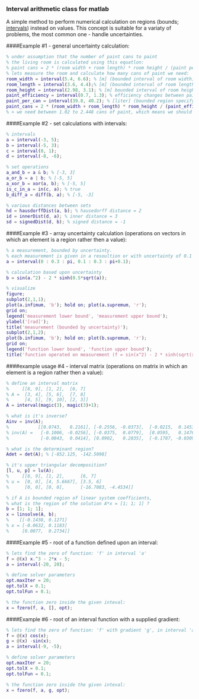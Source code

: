 ### Interval arithmetic class for matlab
A simple method to perform numerical calculation on regions (bounds; [intervals](https://en.wikipedia.org/wiki/Interval_arithmetic)) instead on values.
This concept is suitable for a variaty of problems, the most common one - handle uncertainties.

####Example #1 - general uncertainty calculation:
```matlab
% under assumption that the number of paint cans to paint
% the living room is calculated using this equatlon:
% paint cans = 2 * (room width + room length) * room height / (paint per can * paint efficiency)
% lets measure the room and calculate how many cans of paint we need:
room_width = interval(5.4, 6.6); % [m] (bounded interval of room width)
room_length = interval(3.6, 4.4);% [m] (bounded interval of room length)
room_height = interval(2.98, 3.1); % [m] bounded interval of room height)
paint_efficiency = interval(0.7, 1.3); % efficiency changes between painters (amature vs. professional)
paint_per_can = interval(39.8, 40.2); % [liter] (bounded region specifying amount of paint in a can)
paint_cans = 2 * (room_width + room_length) * room_height / (paint_efficiency * paint_per_can);
% > we need between 1.02 to 2.448 cans of paint, which means we should buy 3 cans!
```

####Example #2 - set calculations with intervals:
```matlab
% intervals
a = interval(-3, 5);
b = interval(-5, 3);
c = interval(0, 1);
d = interval(-8, -6);

% set operations
a_and_b = a & b; % [-3, 3]
a_or_b = a | b; % [-5, 5]
a_xor_b = xor(a, b); % [-5, 5]
is_c_in_a = in(c, a); % true
b_diff_a = diff(b, a); % [-5, -3]

% various distances between sets
hd = hausdorffDist(a, b); % hausedorff distance = 2
id = innerDist(d, a); % inner distance = 3
sd = signedDist(d, b); % signed distance = -1
```

####Example #3 - array uncertainty calculation (operations on vectors in which an element is a region rather then a value):
```matlab
% a measurement, bounded by uncertainty.
% each measurement is given in a resoultion or with uncertainty of 0.1
a = interval(0 : 0.3 : pi, 0.1 : 0.3 : pi+0.1);

% calculation based upon uncertainty
b = sin(a.^2) - 2 * sinh(0.5*sqrt(a));

% visualize
figure;
subplot(2,1,1);
plot(a.infimum, 'b'); hold on; plot(a.supremum, 'r');
grid on;
legend('measurement lower bound', 'measurement upper bound');
ylabel('[rad]');
title('measurement (bounded by uncertainty)');
subplot(2,1,2);
plot(b.infimum, 'b'); hold on; plot(b.supremum, 'r');
grid on;
legend('function lower bound', 'function upper bound');
title('function operated on measurement (f = sin(x^2) - 2 * sinh(sqrt(x) / 2))');
```

####example usage #4 - interval matrix (operations on matrix in which an element is a region rather then a value):
```matlab
% define an interval matrix
%     [[8, 9], [1, 2],  [6, 7]
% A =  [3, 4], [5, 6],  [7, 8]
%      [4, 5], [9, 10], [2, 3]]
A = interval(magic(3), magic(3)+1);

% what is it's inverse?
Ainv = inv(A);
%           [[0.0743,   0.2161], [-0.2556, -0.0373],  [-0.0215,  0.1453]
% inv(A) =   [-0.1006, -0.0256], [-0.0375,  0.0779],  [0.0595,   0.1476]
%            [-0.0843,  0.0414], [0.0902,   0.2835],  [-0.1787, -0.0309]]

% what is the determinant region?
Adet = det(A); % [-852.125, -142.5098]

% it's upper triangular decomposition?
[l, u, p] = lu(A);
%     [[8, 9], [1, 2],      [6, 7]
% u =  [0, 0], [4, 5.6667], [3.5, 6]
%      [0, 0], [0, 0],      [-16.7083, -4.4534]]

% if A is bounded region of linear system coefficients,
% what is the region of the solution A*x = [1; 1; 1] ?
b = [1; 1; 1];
x = linsolve(A, b);
%    [[-0.1438, 0.1271]
% x = [-0.0632, 0.1183]
%     [0.0077,  0.2734]]
```


####Example #5 - root of a function defined upon an interval:
```matlab
% lets find the zero of function: 'f' in interval 'a'
f = @(x) x.^3 - 2*x - 5;
a = interval(-20, 20);

% define solver parameters
opt.maxIter = 20;
opt.tolX = 0.1;
opt.tolFun = 0.1;

% the function zero inside the given inteval:
x = fzero(f, a, [], opt);
```

####Example #6 - root of an interval function with a supplied gradient:
```matlab
% lets find the zero of function: 'f' with gradient 'g', in interval 'a'
f = @(x) cos(x);
g = @(x) -sin(x);
a = interval(-9, -5);

% define solver parameters
opt.maxIter = 20;
opt.tolX = 0.1;
opt.tolFun = 0.1;

% the function zero inside the given inteval:
x = fzero(f, a, g, opt);
```
